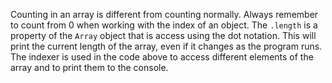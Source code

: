 Counting in an array is different from counting normally. Always remember to count from 0 when working with the index of an object. The `.length` is a property of the `Array` object that is access using the dot notation. This will print the current length of the array, even if it changes as the program runs. The indexer is used in the code above to access different elements of the array and to print them to the console.
